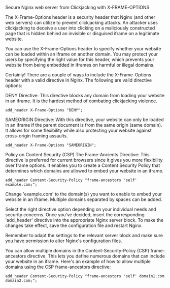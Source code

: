 Secure Nginx web server from Clickjacking with X-FRAME-OPTIONS

The X-Frame-Options header is a security header that Nginx (and other web servers) can utilize to prevent clickjacking attacks. An attacker uses clickjacking to deceive a user into clicking on a maliciously constructed page that is hidden behind an invisible or disguised iframe on a legitimate website.

You can use the X-Frame-Options header to specify whether your website can be loaded within an iframe on another domain. You may protect your users by specifying the right value for this header, which prevents your website from being embedded in iframes on harmful or illegal domains.

Certainly! There are a couple of ways to include the X-Frame-Options header with a valid directive in Nginx. The following are valid directive options:

DENY Directive: This directive blocks any domain from loading your website in an iframe. It is the hardest method of combating clickjacking violence.
```
add_header X-Frame-Options "DENY";
```

SAMEORIGIN Directive: With this directive, your website can only be loaded in an iframe if the parent document is from the same origin (same domain). It allows for some flexibility while also protecting your website against cross-origin framing assaults.
```
add_header X-Frame-Options "SAMEORIGIN";
```

Policy on Content Security (CSP) The Frame-Ancients Directive: This directive is preferred for current browsers since it gives you more flexibility over frame options. It enables you to create a Content Security Policy that determines which domains are allowed to embed your website in an iframe.
```
add_header Content-Security-Policy "frame-ancestors 'self' example.com;";
```

Change 'example.com' to the domain(s) you want to enable to embed your website in an iframe. Multiple domains separated by spaces can be added.

Select the right directive option depending on your individual needs and security concerns. Once you've decided, insert the corresponding 'add_header' directive into the appropriate Nginx server block. To make the changes take effect, save the configuration file and restart Nginx.

Remember to adapt the settings to the relevant server block and make sure you have permission to alter Nginx's configuration files.

You can allow multiple domains in the Content-Security-Policy (CSP) frame-ancestors directive. This lets you define numerous domains that can include your website in an iframe. Here's an example of how to allow multiple domains using the CSP frame-ancestors directive:
```
add_header Content-Security-Policy "frame-ancestors 'self' domain1.com domain2.com;";
```
